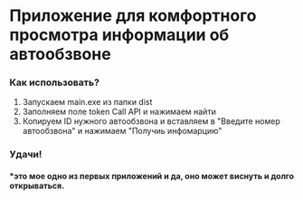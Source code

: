 # Приложение для комфортного просмотра информации об автообзвоне

### Как использовать?
1) Запускаем main.exe из папки dist
2) Заполняем поле token Call API и нажимаем найти
3) Копируем ID нужного автообзвона и вставляем в "Введите номер автообзвона" и нажимаем "Получиь инфомарцию"

### Удачи!

#### *это мое одно из первых приложений и да, оно может виснуть и долго открываться.
